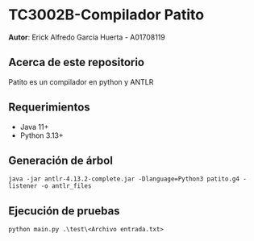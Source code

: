 # TC3002B-Compilador Patito

**Autor**: Erick Alfredo García Huerta - A01708119

## Acerca de este repositorio

Patito es un compilador en python y ANTLR

## Requerimientos
* Java 11+
* Python 3.13+

## Generación de árbol

``java -jar antlr-4.13.2-complete.jar -Dlanguage=Python3 patito.g4 -listener -o antlr_files``

## Ejecución de pruebas

``python main.py .\test\<Archivo entrada.txt>``

